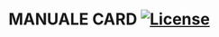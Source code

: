 # MANUALE CARD [![License](https://img.shields.io/badge/License-Apache%202.0-yellowgreen.svg)](https://opensource.org/licenses/Apache-2.0)
